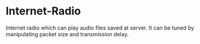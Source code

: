 # Internet-Radio
Internet radio which can play audio files saved at server. It can be tuned by manipulating packet size and transmission delay.
